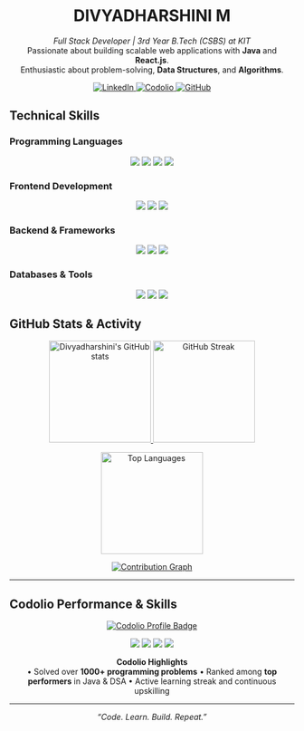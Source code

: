 <!-- HEADER -->
<h1 align="center"> DIVYADHARSHINI M </h1>

<p align="center">
  <i>Full Stack Developer | 3rd Year B.Tech (CSBS) at KIT</i> <br>
  Passionate about building scalable web applications with <b>Java</b> and <b>React.js</b>. <br>
  Enthusiastic about problem-solving, <b>Data Structures</b>, and <b>Algorithms</b>.
</p>

<!-- SOCIAL LINKS -->
<p align="center">
  <a href="https://www.linkedin.com/in/divyadharshini18/" target="_blank">
    <img src="https://img.shields.io/badge/LinkedIn-0077B5?style=for-the-badge&logo=linkedin&logoColor=white" alt="LinkedIn" />
  </a>
  <a href="https://codolio.com/profile/divyadharshini" target="_blank">
    <img src="https://img.shields.io/badge/Codolio-29ABE2?style=for-the-badge&logo=codio&logoColor=white" alt="Codolio" />
  </a>
  <a href="https://github.com/Divyadharshini18" target="_blank">
    <img src="https://img.shields.io/badge/GitHub-181717?style=for-the-badge&logo=github&logoColor=white" alt="GitHub" />
  </a>
</p>

## Technical Skills

### Programming Languages
<p align="center">
  <img src="https://img.shields.io/badge/C-00599C?style=for-the-badge&logo=c&logoColor=white"/>
  <img src="https://img.shields.io/badge/Java-007396?style=for-the-badge&logo=openjdk&logoColor=white"/>
  <img src="https://img.shields.io/badge/Python-3776AB?style=for-the-badge&logo=python&logoColor=white"/>
  <img src="https://img.shields.io/badge/JavaScript-F7DF1E?style=for-the-badge&logo=javascript&logoColor=black"/>
</p>

### Frontend Development
<p align="center">
  <img src="https://img.shields.io/badge/HTML5-E34F26?style=for-the-badge&logo=html5&logoColor=white"/>
  <img src="https://img.shields.io/badge/CSS3-1572B6?style=for-the-badge&logo=css3&logoColor=white"/>
  <img src="https://img.shields.io/badge/React-61DAFB?style=for-the-badge&logo=react&logoColor=black"/>
</p>

### Backend & Frameworks
<p align="center">
  <img src="https://img.shields.io/badge/Node.js-339933?style=for-the-badge&logo=node.js&logoColor=white"/>
  <img src="https://img.shields.io/badge/Express.js-000000?style=for-the-badge&logo=express&logoColor=white"/>
  <img src="https://img.shields.io/badge/Maven-C71A36?style=for-the-badge&logo=apache-maven&logoColor=white"/>
</p>

### Databases & Tools
<p align="center">
  <img src="https://img.shields.io/badge/SQL-4479A1?style=for-the-badge&logo=mysql&logoColor=white"/>
  <img src="https://img.shields.io/badge/GitHub-181717?style=for-the-badge&logo=github&logoColor=white"/>
  <img src="https://img.shields.io/badge/VS%20Code-0078D7?style=for-the-badge&logo=visual-studio-code&logoColor=white"/>
</p>


## GitHub Stats & Activity

<p align="center">
  <a href="https://github.com/Divyadharshini18">
    <img src="https://github-readme-stats.vercel.app/api?username=Divyadharshini18&show_icons=true&theme=default&hide_border=true&bg_color=ffffff&title_color=0078D7&icon_color=0078D7&text_color=333333" alt="Divyadharshini's GitHub stats" height="180px"/>
  </a>
  <a href="https://github.com/Divyadharshini18">
    <img src="https://github-readme-streak-stats.herokuapp.com/?user=Divyadharshini18&theme=default&hide_border=true&background=ffffff&ring=0078D7&fire=FF6E40&currStreakLabel=0078D7" alt="GitHub Streak" height="180px"/>
  </a>
</p>

<p align="center">
  <a href="https://github.com/Divyadharshini18">
    <img src="https://github-readme-stats.vercel.app/api/top-langs/?username=Divyadharshini18&layout=compact&langs_count=8&theme=default&hide_border=true&bg_color=ffffff&title_color=0078D7&text_color=333333" alt="Top Languages" height="180px"/>
  </a>
</p>

<p align="center">
  <a href="https://github.com/ashutosh00710/github-readme-activity-graph">
    <img src="https://github-readme-activity-graph.vercel.app/graph?username=Divyadharshini18&theme=minimal&hide_border=true&bg_color=ffffff&color=0078D7&line=0078D7&point=0078D7" alt="Contribution Graph" />
  </a>
</p>

---

## Codolio Performance & Skills

<p align="center">
  <a href="https://codolio.com/profile/divyadharshini">
    <img src="https://img.shields.io/badge/Codolio%20Profile-0078D7?style=for-the-badge&logo=codeforces&logoColor=white" alt="Codolio Profile Badge"/>
  </a>
</p>

<p align="center">
  <img src="https://img.shields.io/static/v1?label=Ranking&message=Top%20Performer&color=0078D7&style=flat-square"/> 
  <img src="https://img.shields.io/static/v1?label=Problems%20Solved&message=1000%2B&color=2E8B57&style=flat-square"/> 
  <img src="https://img.shields.io/static/v1?label=Skill%20Level&message=Advanced&color=orange&style=flat-square"/>
  <img src="https://img.shields.io/static/v1?label=Focus%20Areas&message=Java%2C%20DSA%2C%20Frontend&color=blueviolet&style=flat-square"/>
</p>

<p align="center">
  <strong>Codolio Highlights</strong>  
  <br>
  • Solved over <b>1000+ programming problems</b>  
  • Ranked among <b>top performers</b> in Java & DSA  
  • Active learning streak and continuous upskilling  
</p>

---

<p align="center">
  <i>“Code. Learn. Build. Repeat.”</i>  
</p>
